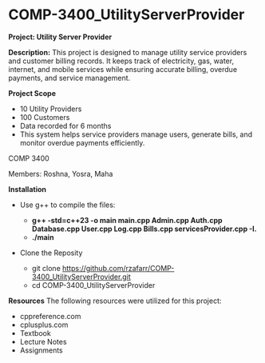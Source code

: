 # COMP-3400_UtilityServerProvider

**Project: Utility Server Provider**

**Description:** This project is designed to manage utility service providers and customer billing records. It keeps track of electricity, gas, water, internet, and mobile services while ensuring accurate billing, overdue payments, and service management.


**Project Scope**

- 10 Utility Providers
- 100 Customers
- Data recorded for 6 months
- This system helps service providers manage users, generate bills, and monitor overdue payments efficiently.

COMP 3400

Members: Roshna, Yosra, Maha

**Installation**
- Use g++ to compile the files:
  - **g++ -std=c++23 -o main main.cpp Admin.cpp Auth.cpp Database.cpp User.cpp Log.cpp Bills.cpp servicesProvider.cpp -I.**
  - **./main**

- Clone the Reposity
   - git clone https://github.com/rzafarr/COMP-3400_UtilityServerProvider.git
   - cd COMP-3400_UtilityServerProvider

**Resources**
 The following resources were utilized for this project:
 -  cppreference.com
 -  cplusplus.com
 -  Textbook
 -  Lecture Notes
 -  Assignments 
